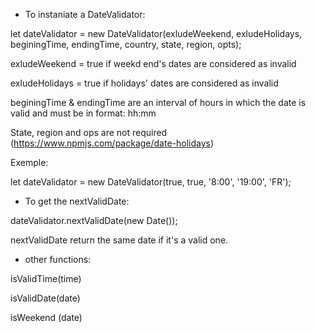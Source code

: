 
* To instaniate a DateValidator:

let dateValidator = new DateValidator(exludeWeekend, exludeHolidays, beginingTime, endingTime, country, state, region, opts);

exludeWeekend = true if weekd end's dates are considered as invalid

exludeHolidays = true if holidays' dates are considered as invalid

beginingTime & endingTime are an interval of hours in which the date is valid and must be in format: hh:mm  

State, region and ops are not required (https://www.npmjs.com/package/date-holidays)

Exemple:    

let dateValidator = new DateValidator(true, true, '8:00', '19:00', 'FR');

* To get the nextValidDate:

dateValidator.nextValidDate(new Date());

nextValidDate return the same date if it's a valid one.

* other functions:

isValidTime(time)

isValidDate(date)

isWeekend (date)

